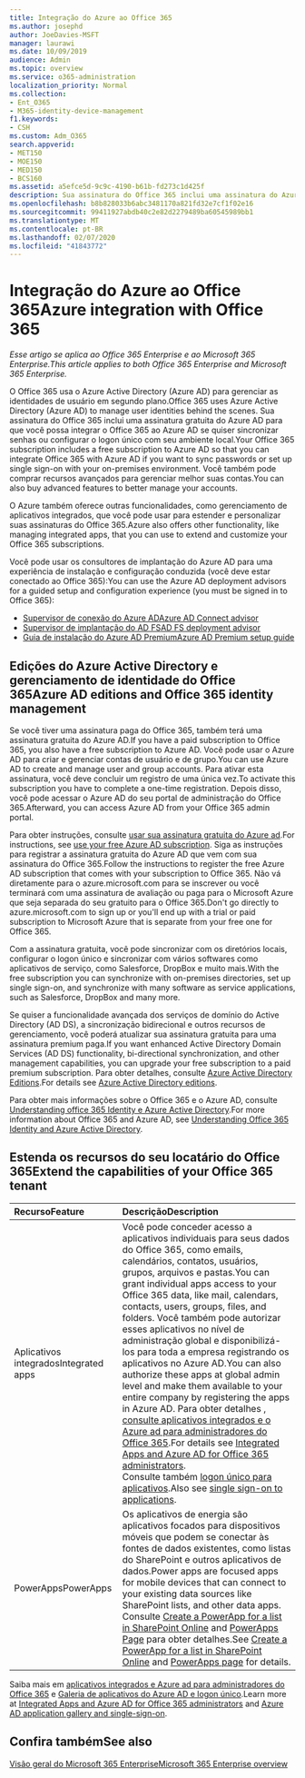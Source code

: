 ```yaml
---
title: Integração do Azure ao Office 365
ms.author: josephd
author: JoeDavies-MSFT
manager: laurawi
ms.date: 10/09/2019
audience: Admin
ms.topic: overview
ms.service: o365-administration
localization_priority: Normal
ms.collection:
- Ent_O365
- M365-identity-device-management
f1.keywords:
- CSH
ms.custom: Adm_O365
search.appverid:
- MET150
- MOE150
- MED150
- BCS160
ms.assetid: a5efce5d-9c9c-4190-b61b-fd273c1d425f
description: Sua assinatura do Office 365 inclui uma assinatura do Azure AD. Integre o Office 365 com o Azure AD se você quiser sincronização de senha ou logon único com seu ambiente local.
ms.openlocfilehash: b8b828033b6abc3481170a821fd32e7cf1f02e16
ms.sourcegitcommit: 99411927abdb40c2e82d2279489ba60545989bb1
ms.translationtype: MT
ms.contentlocale: pt-BR
ms.lasthandoff: 02/07/2020
ms.locfileid: "41843772"
---
```

# <a name="azure-integration-with-office-365"></a><span data-ttu-id="69e78-104">Integração do Azure ao Office 365</span><span class="sxs-lookup"><span data-stu-id="69e78-104">Azure integration with Office 365</span></span>

<span data-ttu-id="69e78-105">*Esse artigo se aplica ao Office 365 Enterprise e ao Microsoft 365 Enterprise.*</span><span class="sxs-lookup"><span data-stu-id="69e78-105">*This article applies to both Office 365 Enterprise and Microsoft 365 Enterprise.*</span></span>

<span data-ttu-id="69e78-106">O Office 365 usa o Azure Active Directory (Azure AD) para gerenciar as identidades de usuário em segundo plano.</span><span class="sxs-lookup"><span data-stu-id="69e78-106">Office 365 uses Azure Active Directory (Azure AD) to manage user identities behind the scenes.</span></span> <span data-ttu-id="69e78-107">Sua assinatura do Office 365 inclui uma assinatura gratuita do Azure AD para que você possa integrar o Office 365 ao Azure AD se quiser sincronizar senhas ou configurar o logon único com seu ambiente local.</span><span class="sxs-lookup"><span data-stu-id="69e78-107">Your Office 365 subscription includes a free subscription to Azure AD so that you can integrate Office 365 with Azure AD if you want to sync passwords or set up single sign-on with your on-premises environment.</span></span> <span data-ttu-id="69e78-108">Você também pode comprar recursos avançados para gerenciar melhor suas contas.</span><span class="sxs-lookup"><span data-stu-id="69e78-108">You can also buy advanced features to better manage your accounts.</span></span>
  
<span data-ttu-id="69e78-109">O Azure também oferece outras funcionalidades, como gerenciamento de aplicativos integrados, que você pode usar para estender e personalizar suas assinaturas do Office 365.</span><span class="sxs-lookup"><span data-stu-id="69e78-109">Azure also offers other functionality, like managing integrated apps, that you can use to extend and customize your Office 365 subscriptions.</span></span>
  
<span data-ttu-id="69e78-110">Você pode usar os consultores de implantação do Azure AD para uma experiência de instalação e configuração conduzida (você deve estar conectado ao Office 365):</span><span class="sxs-lookup"><span data-stu-id="69e78-110">You can use the Azure AD deployment advisors for a guided setup and configuration experience (you must be signed in to Office 365):</span></span>

 - [<span data-ttu-id="69e78-111">Supervisor de conexão do Azure AD</span><span class="sxs-lookup"><span data-stu-id="69e78-111">Azure AD Connect advisor</span></span>](https://aka.ms/aadconnectpwsync)
 - [<span data-ttu-id="69e78-112">Supervisor de implantação do AD FS</span><span class="sxs-lookup"><span data-stu-id="69e78-112">AD FS deployment advisor</span></span>](https://aka.ms/adfsguidance)
 - [<span data-ttu-id="69e78-113">Guia de instalação do Azure AD Premium</span><span class="sxs-lookup"><span data-stu-id="69e78-113">Azure AD Premium setup guide</span></span>](https://aka.ms/aadpguidance)
  
## <a name="azure-ad-editions-and-office-365-identity-management"></a><span data-ttu-id="69e78-114">Edições do Azure Active Directory e gerenciamento de identidade do Office 365</span><span class="sxs-lookup"><span data-stu-id="69e78-114">Azure AD editions and Office 365 identity management</span></span>

<span data-ttu-id="69e78-115">Se você tiver uma assinatura paga do Office 365, também terá uma assinatura gratuita do Azure AD.</span><span class="sxs-lookup"><span data-stu-id="69e78-115">If you have a paid subscription to Office 365, you also have a free subscription to Azure AD.</span></span> <span data-ttu-id="69e78-116">Você pode usar o Azure AD para criar e gerenciar contas de usuário e de grupo.</span><span class="sxs-lookup"><span data-stu-id="69e78-116">You can use Azure AD to create and manage user and group accounts.</span></span> <span data-ttu-id="69e78-117">Para ativar esta assinatura, você deve concluir um registro de uma única vez.</span><span class="sxs-lookup"><span data-stu-id="69e78-117">To activate this subscription you have to complete a one-time registration.</span></span> <span data-ttu-id="69e78-118">Depois disso, você pode acessar o Azure AD do seu portal de administração do Office 365.</span><span class="sxs-lookup"><span data-stu-id="69e78-118">Afterward, you can access Azure AD from your Office 365 admin portal.</span></span> 

<span data-ttu-id="69e78-119">Para obter instruções, consulte [usar sua assinatura gratuita do Azure ad](https://go.microsoft.com/fwlink/p/?LinkId=617127).</span><span class="sxs-lookup"><span data-stu-id="69e78-119">For instructions, see [use your free Azure AD subscription](https://go.microsoft.com/fwlink/p/?LinkId=617127).</span></span> <span data-ttu-id="69e78-120">Siga as instruções para registrar a assinatura gratuita do Azure AD que vem com sua assinatura do Office 365.</span><span class="sxs-lookup"><span data-stu-id="69e78-120">Follow the instructions to register the free Azure AD subscription that comes with your subscription to Office 365.</span></span> <span data-ttu-id="69e78-121">Não vá diretamente para o azure.microsoft.com para se inscrever ou você terminará com uma assinatura de avaliação ou paga para o Microsoft Azure que seja separada do seu gratuito para o Office 365.</span><span class="sxs-lookup"><span data-stu-id="69e78-121">Don't go directly to azure.microsoft.com to sign up or you'll end up with a trial or paid subscription to Microsoft Azure that is separate from your free one for Office 365.</span></span> 
  
<span data-ttu-id="69e78-122">Com a assinatura gratuita, você pode sincronizar com os diretórios locais, configurar o logon único e sincronizar com vários softwares como aplicativos de serviço, como Salesforce, DropBox e muito mais.</span><span class="sxs-lookup"><span data-stu-id="69e78-122">With the free subscription you can synchronize with on-premises directories, set up single sign-on, and synchronize with many software as service applications, such as Salesforce, DropBox and many more.</span></span>
  
<span data-ttu-id="69e78-123">Se quiser a funcionalidade avançada dos serviços de domínio do Active Directory (AD DS), a sincronização bidirecional e outros recursos de gerenciamento, você poderá atualizar sua assinatura gratuita para uma assinatura premium paga.</span><span class="sxs-lookup"><span data-stu-id="69e78-123">If you want enhanced Active Directory Domain Services (AD DS) functionality, bi-directional synchronization, and other management capabilities, you can upgrade your free subscription to a paid premium subscription.</span></span> <span data-ttu-id="69e78-124">Para obter detalhes, consulte [Azure Active Directory Editions](https://azure.microsoft.com/pricing/details/active-directory/).</span><span class="sxs-lookup"><span data-stu-id="69e78-124">For details see [Azure Active Directory editions](https://azure.microsoft.com/pricing/details/active-directory/).</span></span>
  
<span data-ttu-id="69e78-125">Para obter mais informações sobre o Office 365 e o Azure AD, consulte [Understanding office 365 Identity e Azure Active Directory](https://docs.microsoft.com/office365/enterprise/about-office-365-identity).</span><span class="sxs-lookup"><span data-stu-id="69e78-125">For more information about Office 365 and Azure AD, see [Understanding Office 365 Identity and Azure Active Directory](https://docs.microsoft.com/office365/enterprise/about-office-365-identity).</span></span>
  
## <a name="extend-the-capabilities-of-your-office-365-tenant"></a><span data-ttu-id="69e78-126">Estenda os recursos do seu locatário do Office 365</span><span class="sxs-lookup"><span data-stu-id="69e78-126">Extend the capabilities of your Office 365 tenant</span></span>

|<span data-ttu-id="69e78-127">**Recurso**</span><span class="sxs-lookup"><span data-stu-id="69e78-127">**Feature**</span></span>|<span data-ttu-id="69e78-128">**Descrição**</span><span class="sxs-lookup"><span data-stu-id="69e78-128">**Description**</span></span>|
|:-----|:-----|
|<span data-ttu-id="69e78-129">Aplicativos integrados</span><span class="sxs-lookup"><span data-stu-id="69e78-129">Integrated apps</span></span>  <br/> |<span data-ttu-id="69e78-130">Você pode conceder acesso a aplicativos individuais para seus dados do Office 365, como emails, calendários, contatos, usuários, grupos, arquivos e pastas.</span><span class="sxs-lookup"><span data-stu-id="69e78-130">You can grant individual apps access to your Office 365 data, like mail, calendars, contacts, users, groups, files, and folders.</span></span> <span data-ttu-id="69e78-131">Você também pode autorizar esses aplicativos no nível de administração global e disponibilizá-los para toda a empresa registrando os aplicativos no Azure AD.</span><span class="sxs-lookup"><span data-stu-id="69e78-131">You can also authorize these apps at global admin level and make them available to your entire company by registering the apps in Azure AD.</span></span> <span data-ttu-id="69e78-132">Para obter detalhes [, consulte aplicativos integrados e o Azure ad para administradores do Office 365](https://support.office.com/article/cb2250e3-451e-416f-bf4e-363549652c2a).</span><span class="sxs-lookup"><span data-stu-id="69e78-132">For details see [Integrated Apps and Azure AD for Office 365 administrators](https://support.office.com/article/cb2250e3-451e-416f-bf4e-363549652c2a).</span></span>  <br/> <span data-ttu-id="69e78-133">Consulte também [logon único para aplicativos](https://go.microsoft.com/fwlink/p/?LinkId=698604).</span><span class="sxs-lookup"><span data-stu-id="69e78-133">Also see [single sign-on to applications](https://go.microsoft.com/fwlink/p/?LinkId=698604).</span></span>  <br/> |
|<span data-ttu-id="69e78-134">PowerApps</span><span class="sxs-lookup"><span data-stu-id="69e78-134">PowerApps</span></span>  <br/> | <span data-ttu-id="69e78-135">Os aplicativos de energia são aplicativos focados para dispositivos móveis que podem se conectar às fontes de dados existentes, como listas do SharePoint e outros aplicativos de dados.</span><span class="sxs-lookup"><span data-stu-id="69e78-135">Power apps are focused apps for mobile devices that can connect to your existing data sources like SharePoint lists, and other data apps.</span></span> <span data-ttu-id="69e78-136">Consulte [Create a PowerApp for a list in SharePoint Online](https://support.office.com/article/9338b2d2-67ac-4b81-8e67-97da27e5e9ab) and [PowerApps Page](https://powerapps.microsoft.com/) para obter detalhes.</span><span class="sxs-lookup"><span data-stu-id="69e78-136">See [Create a PowerApp for a list in SharePoint Online](https://support.office.com/article/9338b2d2-67ac-4b81-8e67-97da27e5e9ab) and [PowerApps page](https://powerapps.microsoft.com/) for details.</span></span>  <br/> |
   
<span data-ttu-id="69e78-137">Saiba mais em [aplicativos integrados e Azure ad para administradores do Office 365](integrated-apps-and-azure-ads.md) e [Galeria de aplicativos do Azure AD e logon único](https://docs.microsoft.com/azure/active-directory/manage-apps/what-is-single-sign-on).</span><span class="sxs-lookup"><span data-stu-id="69e78-137">Learn more at [Integrated Apps and Azure AD for Office 365 administrators](integrated-apps-and-azure-ads.md) and [Azure AD application gallery and single-sign-on](https://docs.microsoft.com/azure/active-directory/manage-apps/what-is-single-sign-on).</span></span>

## <a name="see-also"></a><span data-ttu-id="69e78-138">Confira também</span><span class="sxs-lookup"><span data-stu-id="69e78-138">See also</span></span>

[<span data-ttu-id="69e78-139">Visão geral do Microsoft 365 Enterprise</span><span class="sxs-lookup"><span data-stu-id="69e78-139">Microsoft 365 Enterprise overview</span></span>](https://docs.microsoft.com/microsoft-365/enterprise/microsoft-365-overview)
